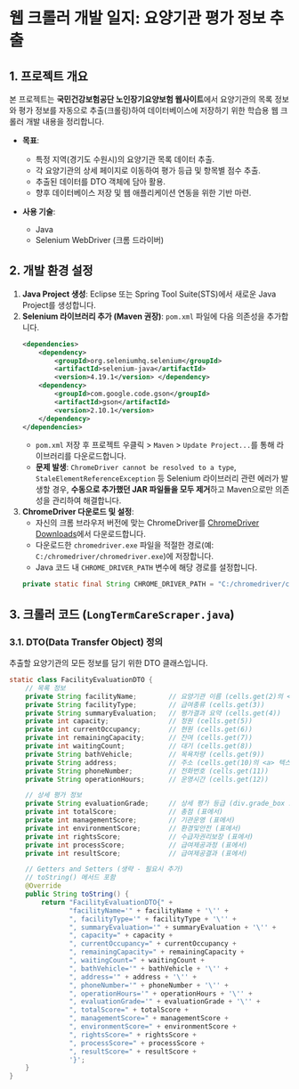 # 웹 크롤러 개발 일지: 요양기관 평가 정보 추출

## 1. 프로젝트 개요

본 프로젝트는 **국민건강보험공단 노인장기요양보험 웹사이트**에서 요양기관의 목록 정보와 평가 정보를 자동으로 추출(크롤링)하여 데이터베이스에 저장하기 위한 학습용 웹 크롤러 개발 내용을 정리합니다.

* **목표**:
    * 특정 지역(경기도 수원시)의 요양기관 목록 데이터 추출.
    * 각 요양기관의 상세 페이지로 이동하여 평가 등급 및 항목별 점수 추출.
    * 추출된 데이터를 DTO 객체에 담아 활용.
    * 향후 데이터베이스 저장 및 웹 애플리케이션 연동을 위한 기반 마련.

* **사용 기술**:
    * Java
    * Selenium WebDriver (크롬 드라이버)

## 2. 개발 환경 설정

1.  **Java Project 생성**: Eclipse 또는 Spring Tool Suite(STS)에서 새로운 Java Project를 생성합니다.
2.  **Selenium 라이브러리 추가 (Maven 권장)**:
    `pom.xml` 파일에 다음 의존성을 추가합니다.
    ```xml
    <dependencies>
        <dependency>
            <groupId>org.seleniumhq.selenium</groupId>
            <artifactId>selenium-java</artifactId>
            <version>4.19.1</version> </dependency>
        <dependency>
            <groupId>com.google.code.gson</groupId>
            <artifactId>gson</artifactId>
            <version>2.10.1</version> 
        </dependency>
    </dependencies>
    ```
    * `pom.xml` 저장 후 프로젝트 우클릭 > `Maven` > `Update Project...`를 통해 라이브러리를 다운로드합니다.
    * **문제 발생**: `ChromeDriver cannot be resolved to a type`, `StaleElementReferenceException` 등 Selenium 라이브러리 관련 에러가 발생할 경우, **수동으로 추가했던 JAR 파일들을 모두 제거**하고 Maven으로만 의존성을 관리하여 해결합니다.
3.  **ChromeDriver 다운로드 및 설정**:
    * 자신의 크롬 브라우저 버전에 맞는 ChromeDriver를 [ChromeDriver Downloads](https://chromedriver.chromium.org/downloads)에서 다운로드합니다.
    * 다운로드한 `chromedriver.exe` 파일을 적절한 경로(예: `C:/chromedriver/chromedriver.exe`)에 저장합니다.
    * Java 코드 내 `CHROME_DRIVER_PATH` 변수에 해당 경로를 설정합니다.
    ```java
    private static final String CHROME_DRIVER_PATH = "C:/chromedriver/chromedriver.exe"; 
    ```

## 3. 크롤러 코드 (`LongTermCareScraper.java`)

### **3.1. DTO(Data Transfer Object) 정의**

추출할 요양기관의 모든 정보를 담기 위한 DTO 클래스입니다.

```java
static class FacilityEvaluationDTO {
    // 목록 정보
    private String facilityName;        // 요양기관 이름 (cells.get(2)의 <a> 텍스트)
    private String facilityType;        // 급여종류 (cells.get(3))
    private String summaryEvaluation;   // 평가결과 요약 (cells.get(4))
    private int capacity;               // 정원 (cells.get(5))
    private int currentOccupancy;       // 현원 (cells.get(6))
    private int remainingCapacity;      // 잔여 (cells.get(7))
    private int waitingCount;           // 대기 (cells.get(8))
    private String bathVehicle;         // 목욕차량 (cells.get(9))
    private String address;             // 주소 (cells.get(10)의 <a> 텍스트)
    private String phoneNumber;         // 전화번호 (cells.get(11))
    private String operationHours;      // 운영시간 (cells.get(12))

    // 상세 평가 정보
    private String evaluationGrade;     // 상세 평가 등급 (div.grade_box span.pink)
    private int totalScore;             // 총점 (표에서)
    private int managementScore;        // 기관운영 (표에서)
    private int environmentScore;       // 환경및안전 (표에서)
    private int rightsScore;            // 수급자권리보장 (표에서)
    private int processScore;           // 급여제공과정 (표에서)
    private int resultScore;            // 급여제공결과 (표에서)

    // Getters and Setters (생략 - 필요시 추가)
    // toString() 메서드 포함
    @Override
    public String toString() {
        return "FacilityEvaluationDTO{" +
               "facilityName='" + facilityName + '\'' +
               ", facilityType='" + facilityType + '\'' +
               ", summaryEvaluation='" + summaryEvaluation + '\'' +
               ", capacity=" + capacity +
               ", currentOccupancy=" + currentOccupancy +
               ", remainingCapacity=" + remainingCapacity +
               ", waitingCount=" + waitingCount +
               ", bathVehicle='" + bathVehicle + '\'' +
               ", address='" + address + '\'' +
               ", phoneNumber='" + phoneNumber + '\'' +
               ", operationHours='" + operationHours + '\'' +
               ", evaluationGrade='" + evaluationGrade + '\'' +
               ", totalScore=" + totalScore +
               ", managementScore=" + managementScore +
               ", environmentScore=" + environmentScore +
               ", rightsScore=" + rightsScore +
               ", processScore=" + processScore +
               ", resultScore=" + resultScore +
               '}';
    }
}
